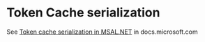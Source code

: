 # Token Cache serialization

See [Token cache serialization in MSAL.NET](https://docs.microsoft.com/azure/active-directory/develop/msal-net-token-cache-serialization?tabs=aspnet) in docs.microsoft.com